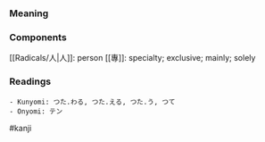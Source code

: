 ### Meaning



### Components

[[Radicals/人|人]]: person [[專]]: specialty; exclusive; mainly; solely

### Readings

```
- Kunyomi: つた.わる, つた.える, つた.う, つて
- Onyomi: テン
```

#kanji